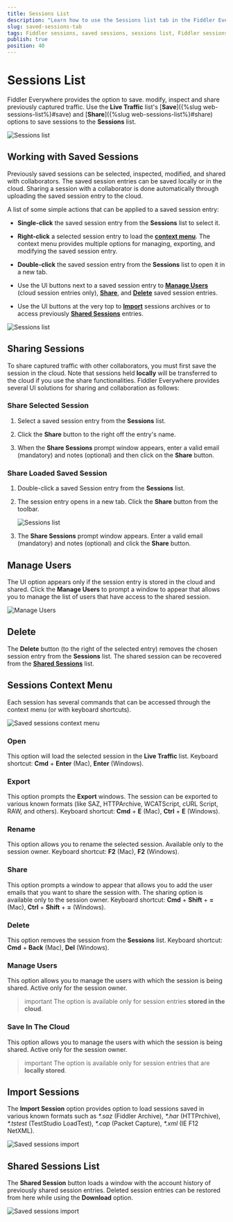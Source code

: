 ```yaml
---
title: Sessions List
description: "Learn how to use the Sessions list tab in the Fiddler Everywhere web-debugging HTTP-proxy client."
slug: saved-sessions-tab
tags: Fiddler sessions, saved sessions, sessions list, Fiddler sessions tab
publish: true
position: 40
---
```


# Sessions List

Fiddler Everywhere provides the option to save. modify, inspect and share previously captured traffic. Use the **Live Traffic** list's [**Save**]({%slug web-sessions-list%}#save) and [**Share**]({%slug web-sessions-list%}#share) options to save sessions to the **Sessions** list.  

![Sessions list](../images/sessions/saved-sessions-all.png)


## Working with Saved Sessions

Previously saved sessions can be selected, inspected, modified, and shared with collaborators. The saved session entries can be saved locally or in the cloud. Sharing a session with a collaborator is done automatically through uploading the saved session entry to the cloud.

A list of some simple actions that can be applied to a saved session entry:

- **Single-click** the saved session entry from the **Sessions** list to select it.

- **Right-click** a selected session entry to load the [**context menu**](#sessions-context-menu). The context menu provides multiple options for managing, exporting, and modifying the saved session entry.

- **Double-click** the saved session entry from the **Sessions** list to open it in a new tab.

- Use the UI buttons next to a saved session entry to [**Manage Users**](#manage-users) (cloud session entries only), [**Share**](#sharing-sessions), and [**Delete**](#delete) saved session entries.

- Use the UI buttons at the very top to [**Import**](#import-sessions) sessions archives or to access previously [**Shared Sessions**](#shared-sessions-list) entries.

![Sessions list](../images/sessions/saved-sessions-open.png)


## Sharing Sessions

To share captured traffic with other collaborators, you must first save the session in the cloud. Note that sessions held **locally** will be transferred to the cloud if you use the share functionalities. Fiddler Everywhere provides several UI solutions for sharing and collaboration as follows:

### Share Selected Session

1. Select a saved session entry from the **Sessions** list.

2. Click the **Share** button to the right off the entry's name.

3. When the **Share Sessions** prompt window appears, enter a valid email (mandatory) and notes (optional) and then click on the **Share** button.


### Share Loaded Saved Session

1. Double-click a saved Session entry from the **Sessions** list.

2. The session entry opens in a new tab. Click the **Share** button from the toolbar.

    ![Sessions list](../images/sessions/saved-sessions-reshare.png)

3. The **Share Sessions** prompt window appears. Enter a valid email (mandatory) and notes (optional) and click the **Share** button.


## Manage Users

The UI option appears only if the session entry is stored in the cloud and shared. Click the **Manage Users** to prompt a window to appear that allows you to manage the list of users that have access to the shared session.

![Manage Users](../images/sessions/sessions-shared-manage-users.png)


## Delete

The **Delete** button (to the right of the selected entry) removes the chosen session entry from the **Sessions** list. The shared session can be recovered from the [**Shared Sessions**](#shared-sessions) list.


## Sessions Context Menu

Each session has several commands that can be accessed through the context menu (or with keyboard shortcuts).

![Saved sessions context menu](../images/sessions/sessions-shared-context.png)

### Open

This option will load the selected session in the **Live Traffic** list. Keyboard shortcut: **Cmd** + **Enter** (Mac), **Enter** (Windows).

### Export

This option prompts the **Export** windows. The session can be exported to various known formats (like SAZ, HTTPArchive, WCATScript, cURL Script, RAW, and others). Keyboard shortcut: **Cmd** + **E** (Mac), **Ctrl** + **E** (Windows).

### Rename

This option allows you to rename the selected session. Available only to the session owner. Keyboard shortcut: **F2** (Mac), **F2** (Windows).

### Share

This option prompts a window to appear that allows you to add the user emails that you want to share the session with. The sharing option is available only to the session owner. Keyboard shortcut: **Cmd** + **Shift** + **=** (Mac), **Ctrl** + **Shift** + **=** (Windows).

### Delete

This option removes the session from the **Sessions** list. Keyboard shortcut: **Cmd** + **Back** (Mac), **Del** (Windows).

### Manage Users

This option allows you to manage the users with which the session is being shared. Active only for the session owner.

>important The option is available only for session entries **stored in the cloud**.

### Save In The Cloud

This option allows you to manage the users with which the session is being shared. Active only for the session owner.

>important The option is available only for session entries that are **locally stored**.

## Import Sessions

The **Import Session** option provides option to load sessions saved in various known formats such as _*.saz_ (Fiddler Archive), _*.har_ (HTTPrchive), _*.tstest_ (TestStudio LoadTest), _*.cap_ (Packet Capture), _*.xml_ (IE F12 NetXML).

![Saved sessions import](../images/sessions/saved-sessions-import.png)

## Shared Sessions List

The **Shared Session** button loads a window with the account history of previously shared session entries. Deleted session entries can be restored from here while using the **Download** option.

![Saved sessions import](../images/sessions/saved-sessions-shared-list.png)
